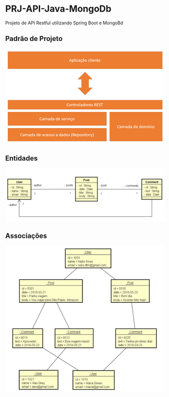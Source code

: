 # PRJ-API-Java-MongoDb
Projeto de API Restful utilizando Spring Boot e MongoBd



## Padrão de Projeto 

<img src= "image.png" width="600px">


## Entidades
<img src= "entities.png" width="600px">

## Associações

<img src= "associacoes.png" width="600px">

